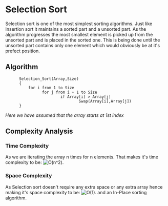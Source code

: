 # Selection Sort
Selection sort is one of the most simplest sorting algorithms. Just like Insertion sort it maintains a sorted part and a unsorted part. As the algorithm progresses the most smallest element is picked up from the unsorted part and is placed in the sorted one. This is being done until the unsorted part contains only one element which would obviously be at it's prefect position. 

## Algorithm
          Selection_Sort(Array,Size)
          {
              for i from 1 to Size
                    for j from i + 1 to Size
                            if Array[i] > Array[j]
                                    Swap(Array[i],Array[j])
          }



*Here we have assumed that the array starts at 1st index*
## Complexity Analysis
### Time Complexity
As we are iterating the array n times for n elements. That makes it's time complexity to be: <img src="https://latex.codecogs.com/gif.latex?O(n^2)" title="O(n^2)" />.

 ### Space Complexity
 As Selection sort doesn't require any extra space or any extra array hence making it's space complexity to be: <img src="https://latex.codecogs.com/gif.latex?O(1)" title="O(1)" />. and an In-Place sorting algorithm.